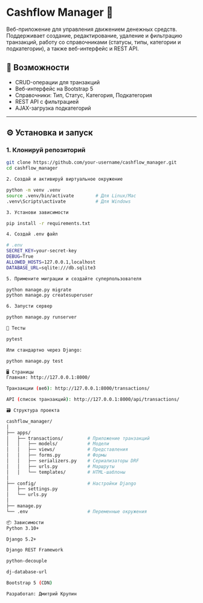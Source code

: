 # Cashflow Manager 💸

Веб-приложение для управления движением денежных средств. Поддерживает создание, редактирование, удаление и фильтрацию транзакций, работу со справочниками (статусы, типы, категории и подкатегории), а также веб-интерфейс и REST API.

## 🚀 Возможности

- CRUD-операции для транзакций
- Веб-интерфейс на Bootstrap 5
- Справочники: Тип, Статус, Категория, Подкатегория
- REST API с фильтрацией
- AJAX-загрузка подкатегорий

---

## ⚙️ Установка и запуск

### 1. Клонируй репозиторий

```bash
git clone https://github.com/your-username/cashflow_manager.git
cd cashflow_manager

2. Создай и активируй виртуальное окружение

python -m venv .venv
source .venv/bin/activate        # Для Linux/Mac
.venv\Scripts\activate           # Для Windows

3. Установи зависимости

pip install -r requirements.txt

4. Создай .env файл

# .env
SECRET_KEY=your-secret-key
DEBUG=True
ALLOWED_HOSTS=127.0.0.1,localhost
DATABASE_URL=sqlite:///db.sqlite3

5. Примените миграции и создайте суперпользователя

python manage.py migrate
python manage.py createsuperuser

6. Запусти сервер

python manage.py runserver

🧪 Тесты

pytest

Или стандартно через Django:

python manage.py test

🖥️ Страницы
Главная: http://127.0.0.1:8000/

Транзакции (веб): http://127.0.0.1:8000/transactions/

API (список транзакций): http://127.0.0.1:8000/api/transactions/

🗃️ Структура проекта

cashflow_manager/
│
├── apps/
│   ├── transactions/         # Приложение транзакций
│   │   ├── models/           # Модели
│   │   ├── views/            # Представления
│   │   ├── forms.py          # Формы
│   │   ├── serializers.py    # Сериализаторы DRF
│   │   ├── urls.py           # Маршруты
│   │   └── templates/        # HTML-шаблоны
│
├── config/                   # Настройки Django
│   ├── settings.py
│   └── urls.py
│
├── manage.py
└── .env                      # Переменные окружения

📦 Зависимости
Python 3.10+

Django 5.2+

Django REST Framework

python-decouple

dj-database-url

Bootstrap 5 (CDN)

Разработал: Дмитрий Крупин